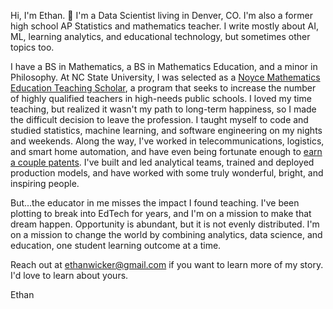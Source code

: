 Hi, I'm Ethan. 👋 I'm a Data Scientist living in Denver, CO.  I'm also a former high school AP Statistics and mathematics teacher.  I write mostly about AI, ML, learning analytics, and educational technology, but sometimes other topics too.

I have a BS in Mathematics, a BS in Mathematics Education, and a minor in Philosophy.  At NC State University, I was selected as a [Noyce Mathematics Education Teaching Scholar](https://www.nsf.gov/awardsearch/showAward?AWD_ID=0733794&HistoricalAwards=false), a program that seeks to increase the number of highly qualified teachers in high-needs public schools.  I loved my time teaching, but realized it wasn't my path to long-term happiness, so I made the difficult decision to leave the profession.  I taught myself to code and studied statistics, machine learning, and software engineering on my nights and weekends.  Along the way, I've worked in telecommunications, logistics, and smart home automation, and have even being fortunate enough to [earn a couple patents](https://patents.google.com/?inventor=Ethan+Wicker).  I've built and led analytical teams, trained and deployed production models, and have worked with some truly wonderful, bright, and inspiring people.

But...the educator in me misses the impact I found teaching.  I've been plotting to break into EdTech for years, and I'm on a mission to make that dream happen.  Opportunity is abundant, but it is not evenly distributed.  I'm on a mission to change the world by combining analytics, data science, and education, one student learning outcome at a time.

Reach out at ethanwicker@gmail.com if you want to learn more of my story.  I'd love to learn about yours.

Ethan

